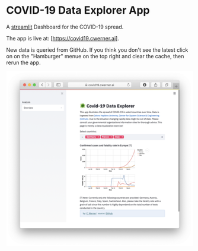 # COVID-19 Data Explorer App
A [streamlit](https://streamlit.io) Dashboard for the COVID-19 spread.

The app is live at: [https://covid19.cwerner.ai].  

New data is queried from GitHub. If you think you don't see the latest click on on the "Hamburger" menue on the top right and clear the cache, then rerun the app.  

![COVID-19 Data Explorer](/assets/screenshot.png?raw=true)
